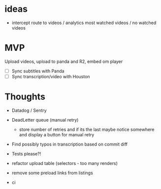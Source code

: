# ideas

- intercept route to videos / analytics most watched videos / no watched videos

# MVP

Upload videos, upload to panda and R2, embed om player

- [ ] Sync subtitles with Panda
- [ ] Sync transcription/video with Houston

# Thoughts

- Datadog / Sentry
- DeadLetter queue (manual retry)
  - store number of retries and if its the last maybe notice somewhere and display a button for manual retry
- Find possibly typos in transcription based on commit diff
- Tests please?!
- refactor upload table (selectors - too many renders)
- remove some preload links from listings

- ci